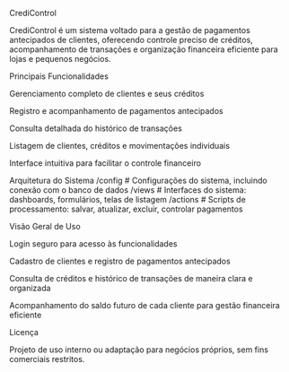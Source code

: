 CrediControl

CrediControl é um sistema voltado para a gestão de pagamentos antecipados de clientes, oferecendo controle preciso de créditos, acompanhamento de transações e organização financeira eficiente para lojas e pequenos negócios.

Principais Funcionalidades

Gerenciamento completo de clientes e seus créditos

Registro e acompanhamento de pagamentos antecipados

Consulta detalhada do histórico de transações

Listagem de clientes, créditos e movimentações individuais

Interface intuitiva para facilitar o controle financeiro

Arquitetura do Sistema
/config      # Configurações do sistema, incluindo conexão com o banco de dados
/views       # Interfaces do sistema: dashboards, formulários, telas de listagem
/actions     # Scripts de processamento: salvar, atualizar, excluir, controlar pagamentos

Visão Geral de Uso

Login seguro para acesso às funcionalidades

Cadastro de clientes e registro de pagamentos antecipados

Consulta de créditos e histórico de transações de maneira clara e organizada

Acompanhamento do saldo futuro de cada cliente para gestão financeira eficiente

Licença

Projeto de uso interno ou adaptação para negócios próprios, sem fins comerciais restritos.
